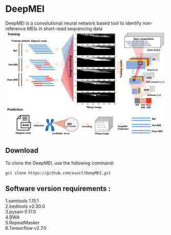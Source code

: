 # DeepMEI
DeepMEI is a convolutional neural network based tool to identify non-reference MEIs in short-read sequencing data
<br/>
![This is an image](https://github.com/xuxif/DeepMEI/blob/main/workflow.png)
<br/>
## Download<br/>
To clone the DeepMEI, use the following command:<br/>
```
git clone https://github.com/xuxif/DeepMEI.git
```
##
## Software version requirements : <br />
1.samtools 1.15.1<br />
2.bedtools v2.30.0<br />
3.pysam 0.17.0<br />
4.BWA<br />
5.RepeatMasker<br />
6.Tensorflow v2.7.0
</br>
